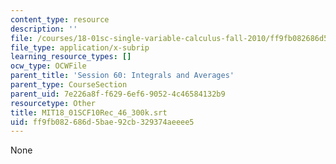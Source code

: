 ```yaml
---
content_type: resource
description: ''
file: /courses/18-01sc-single-variable-calculus-fall-2010/ff9fb082686d5bae92cb329374aeeee5_MIT18_01SCF10Rec_46_300k.vtt
file_type: application/x-subrip
learning_resource_types: []
ocw_type: OCWFile
parent_title: 'Session 60: Integrals and Averages'
parent_type: CourseSection
parent_uid: 7e226a8f-f629-6ef6-9052-4c46584132b9
resourcetype: Other
title: MIT18_01SCF10Rec_46_300k.srt
uid: ff9fb082-686d-5bae-92cb-329374aeeee5
---
```

None

